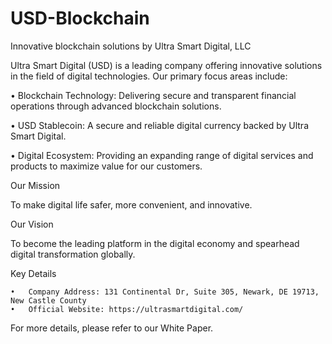 # USD-Blockchain
Innovative blockchain solutions by Ultra Smart Digital, LLC

Ultra Smart Digital (USD) is a leading company offering innovative solutions in the field of digital technologies. Our primary focus areas include:

• Blockchain Technology: Delivering secure and transparent financial operations through advanced blockchain solutions.

• USD Stablecoin: A secure and reliable digital currency backed by Ultra Smart Digital.

• Digital Ecosystem: Providing an expanding range of digital services and products to maximize value for our customers.

Our Mission

To make digital life safer, more convenient, and innovative.

Our Vision

To become the leading platform in the digital economy and spearhead digital transformation globally.

Key Details

	•	Company Address: 131 Continental Dr, Suite 305, Newark, DE 19713, New Castle County
	•	Official Website: https://ultrasmartdigital.com/

For more details, please refer to our White Paper.
